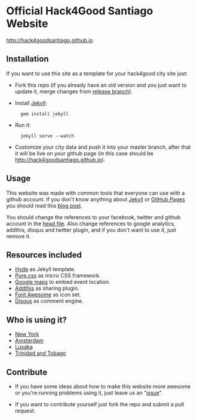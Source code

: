 # Official Hack4Good Santiago Website

http://hack4goodsantiago.github.io

## Installation

If you want to use this site as a template for your hack4good city site just:

* Fork this repo (if you already have an old version and you just want to update it, merge changes from [release branch](https://github.com/Hack4GoodSantiago/Hack4GoodSantiago.github.io/tree/release)).

* Install [Jekyll](http://jekyllrb.com/docs/installation/):

        gem install jekyll

* Run it:

        jekyll serve --watch

* Customize your city data and push it into your master branch, after that it will be live on your github page (in this case should be http://hack4goodsantiago.github.io).

## Usage

This website was made with common tools that everyone can use with a github account. If you don't know anything about [Jekyll](http://jekyllrb.com/) or [GitHub Pages](https://pages.github.com/) you should read this [blog post](http://www.smashingmagazine.com/2014/08/01/build-blog-jekyll-github-pages/).

You should change the references to your facebook, twitter and github account in the [head file](https://github.com/Hack4GoodSantiago/Hack4GoodSantiago.github.io/blob/master/_includes/head.html). Also change references to google analytics, addthis, disqus and twitter plugin, and if you don't want to use it, just remove it.

## Resources included

* [Hyde](https://github.com/poole/hyde) as Jekyll template.
* [Pure.css](http://purecss.io) as micro CSS framework.
* [Google maps](http://www.map-embed.com) to embed event location.
* [Addthis](http://www.addthis.com/) as sharing plugin.
* [Font Awesome](http://fortawesome.github.io/Font-Awesome/) as icon set.
* [Disqus](https://disqus.com/) as comment engine.

## Who is using it?

* [New York](https://github.com/swapniltamse/Hack4GoodSantiago.github.io)
* [Amsterdam](https://github.com/Hack4GoodAmsterdam/Hack4GoodAmsterdam.github.io)
* [Lusaka](https://github.com/BongoHive/Hack4GoodLusaka.github.io)
* [Trinidad and Tobago](https://github.com/hack4goodtt/hack4goodtt.github.io)

## Contribute

* If you have some ideas about how to make this website more awesome or you're running problems using it, just leave us an "[issue](https://github.com/Hack4GoodSantiago/Hack4GoodSantiago.github.io/issues/new)".

* If you want to contribute yourself just fork the repo and submit a pull request.
